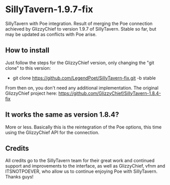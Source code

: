 # SillyTavern-1.9.7-fix
SillyTavern with Poe integration. Result of merging the Poe connection achieved by GlizzyChief to version 1.9.7 of SillyTavern. Stable so far, but may be updated as conflicts with Poe arise.

## How to install
Just follow the steps for the GlizzyChief version, only changing the "git clone" to this version:

- git clone https://github.com/LegendPoet/SillyTavern-fix.git -b stable

From then on, you don't need any additional implementation. The original GlizzyChief project here: https://github.com/GlizzyChief/SillyTavern-1.8.4-fix

## It works the same as version 1.8.4?
More or less. Basically this is the reintegration of the Poe options, this time using the GlizzyChief API for the connection.

## Credits
All credits go to the SillyTavern team for their great work and continued support and improvements to the interface, as well as GlizzyChief, vfnm and ITSNOTPOEVER, who allow us to continue enjoying Poe with SillyTavern. Thanks guys!